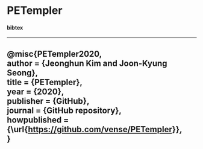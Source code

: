 # PETempler


#### bibtex
---
@misc{PETempler2020,  
  author = {Jeonghun Kim and Joon-Kyung Seong},  
  title = {PETempler},  
  year = {2020},  
  publisher = {GitHub},  
  journal = {GitHub repository},  
  howpublished = {\url{https://github.com/vense/PETempler}},  
}
---
